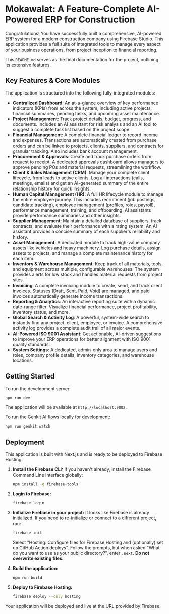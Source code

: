 # Mokawalat: A Feature-Complete AI-Powered ERP for Construction

Congratulations! You have successfully built a comprehensive, AI-powered ERP system for a modern construction company using Firebase Studio. This application provides a full suite of integrated tools to manage every aspect of your business operations, from project inception to financial reporting.

This `README.md` serves as the final documentation for the project, outlining its extensive features.

## Key Features & Core Modules

The application is structured into the following fully-integrated modules:

-   **Centralized Dashboard**: An at-a-glance overview of key performance indicators (KPIs) from across the system, including active projects, financial summaries, pending tasks, and upcoming asset maintenance.
-   **Project Management**: Track project details, budget, progress, and documents. Includes an AI assistant for risk analysis and an AI tool to suggest a complete task list based on the project scope.
-   **Financial Management**: A complete financial ledger to record income and expenses. Transactions are automatically created from purchase orders and can be linked to projects, clients, suppliers, and contracts for granular tracking. Also includes bank account management.
-   **Procurement & Approvals**: Create and track purchase orders from request to receipt. A dedicated approvals dashboard allows managers to approve pending POs and material requests, streamlining the workflow.
-   **Client & Sales Management (CRM)**: Manage your complete client lifecycle, from leads to active clients. Log all interactions (calls, meetings, emails) and get an AI-generated summary of the entire relationship history for quick insights.
-   **Human Capital Management (HR)**: A full HR lifecycle module to manage the entire employee journey. This includes recruitment (job postings, candidate tracking), employee management (profiles, roles, payroll), performance management, training, and offboarding. AI assistants provide performance summaries and other insights.
-   **Supplier Management**: Maintain a detailed database of suppliers, track contracts, and evaluate their performance with a rating system. An AI assistant provides a concise summary of each supplier's reliability and history.
-   **Asset Management**: A dedicated module to track high-value company assets like vehicles and heavy machinery. Log purchase details, assign assets to projects, and manage a complete maintenance history for each item.
-   **Inventory & Warehouse Management**: Keep track of all materials, tools, and equipment across multiple, configurable warehouses. The system provides alerts for low stock and handles material requests from project sites.
-   **Invoicing**: A complete invoicing module to create, send, and track client invoices. Statuses (Draft, Sent, Paid, Void) are managed, and paid invoices automatically generate income transactions.
-   **Reporting & Analytics**: An interactive reporting suite with a dynamic date-range filter. Visualize financial performance, project profitability, inventory status, and more.
-   **Global Search & Activity Log**: A powerful, system-wide search to instantly find any project, client, employee, or invoice. A comprehensive activity log provides a complete audit trail of all major events.
-   **AI-Powered ISO 9001 Assistant**: Get actionable, AI-driven suggestions to improve your ERP operations for better alignment with ISO 9001 quality standards.
-   **System Settings**: A dedicated, admin-only area to manage users and roles, company profile details, inventory categories, and warehouse locations.

## Getting Started

To run the development server:

```bash
npm run dev
```

The application will be available at `http://localhost:9002`.

To run the Genkit AI flows locally for development:
```bash
npm run genkit:watch
```

## Deployment

This application is built with Next.js and is ready to be deployed to Firebase Hosting.

1.  **Install the Firebase CLI:**
    If you haven't already, install the Firebase Command Line Interface globally:
    ```bash
    npm install -g firebase-tools
    ```

2.  **Login to Firebase:**
    ```bash
    firebase login
    ```

3.  **Initialize Firebase in your project:**
    It looks like Firebase is already initialized. If you need to re-initialize or connect to a different project, run:
    ```bash
    firebase init
    ```
    Select "Hosting: Configure files for Firebase Hosting and (optionally) set up GitHub Action deploys". Follow the prompts, but when asked "What do you want to use as your public directory?", enter `.next`. **Do not overwrite existing files.**

4.  **Build the application:**
    ```bash
    npm run build
    ```

5.  **Deploy to Firebase Hosting:**
    ```bash
    firebase deploy --only hosting
    ```

Your application will be deployed and live at the URL provided by Firebase.
